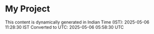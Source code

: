 # My Project

This content is dynamically generated in Indian Time (IST): 2025-05-06 11:28:30 IST
Converted to UTC: 2025-05-06 05:58:30 UTC
